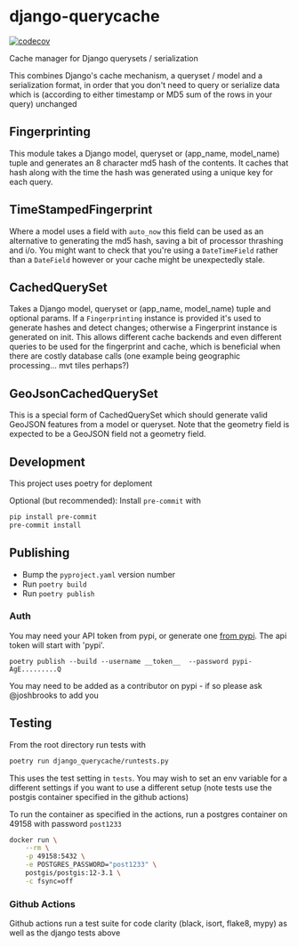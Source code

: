 # django-querycache

[![codecov](https://codecov.io/gh/catalpainternational/django-querycache/branch/main/graph/badge.svg?token=N3wVm3FVoc)](https://codecov.io/gh/catalpainternational/django-querycache)

Cache manager for Django querysets / serialization

This combines Django's cache mechanism, a queryset / model and a serialization format, in order that you don't need to query or serialize data which is (according to either timestamp or MD5 sum of the rows in your query) unchanged

## Fingerprinting

This module takes a Django model, queryset or (app_name, model_name) tuple and generates an 8 character md5 hash of the contents. It caches that hash along with the time the hash was generated using a unique key for each query.

## TimeStampedFingerprint

Where a model uses a field with `auto_now` this field can be used as an alternative to generating the md5 hash, saving a bit of processor thrashing and i/o. You might want to check that you're using a `DateTimeField` rather than a `DateField` however or your cache might be unexpectedly stale.

## CachedQuerySet

Takes a Django model, queryset or (app_name, model_name) tuple and optional params. If a `Fingerprinting` instance is provided it's used to generate hashes and detect changes; otherwise a Fingerprint instance is generated on init. This allows different cache backends and even different queries to be used for the fingerprint and cache, which is beneficial when there are costly database calls (one example being geographic processing... mvt tiles perhaps?)

## GeoJsonCachedQuerySet

This is a special form of CachedQuerySet which should generate valid GeoJSON features from a model or queryset. Note that the geometry field is expected to be a GeoJSON field not a geometry field.

## Development

This project uses poetry for deploment

Optional (but recommended): Install `pre-commit` with

```bash
pip install pre-commit
pre-commit install
```

## Publishing

- Bump the `pyproject.yaml` version number
- Run `poetry build`
- Run `poetry publish`

### Auth

You may need your API token from pypi, or generate one [from pypi](https://pypi.org/manage/account/token/). The api token will start with 'pypi'.

`poetry publish --build --username __token__  --password pypi-AgE.........Q`

You may need to be added as a contributor on pypi - if so please ask @joshbrooks to add you

##  Testing

From the root directory run tests with

```bash
poetry run django_querycache/runtests.py
```

This uses the test setting in `tests`. You may wish to set an env variable for a different settings if you want to use a different setup (note tests use the postgis container specified in the github actions)

To run the container as specified in the actions, run a postgres container on 49158 with password `post1233`

```sh
docker run \
    --rm \
    -p 49158:5432 \
    -e POSTGRES_PASSWORD="post1233" \
    postgis/postgis:12-3.1 \
    -c fsync=off
```

### Github Actions

Github actions run a test suite for code clarity (black, isort, flake8, mypy) as well as the django tests above
